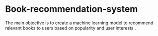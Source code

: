 # Book-recommendation-system
The main objective is to create a machine learning model to recommend relevant books to users based on popularity and user interests .
